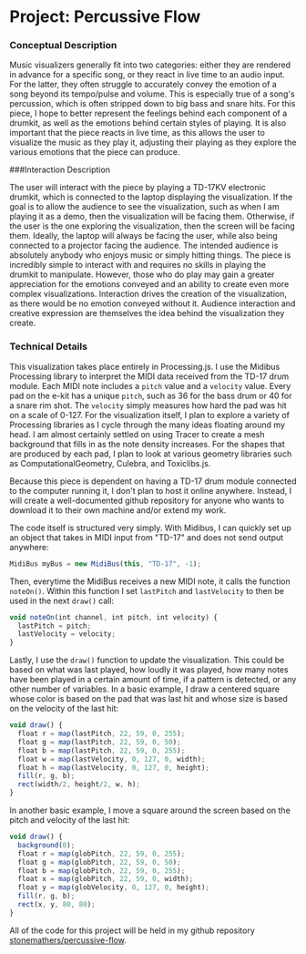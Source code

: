 # Project: Percussive Flow

### Conceptual Description

Music visualizers generally fit into two categories: either they are rendered in advance for a specific song, or they react in live time to an audio input. For the latter, they often struggle to accurately convey the emotion of a song beyond its tempo/pulse and volume. This is especially true of a song's percussion, which is often stripped down to big bass and snare hits. For this piece, I hope to better represent the feelings behind each component of a drumkit, as well as the emotions behind certain styles of playing. It is also important that the piece reacts in live time, as this allows the user to visualize the music as they play it, adjusting their playing as they explore the various emotions that the piece can produce.

###Interaction Description

The user will interact with the piece by playing a TD-17KV electronic drumkit, which is connected to the laptop displaying the visualization. If the goal is to allow the audience to see the visualization, such as when I am playing it as a demo, then the visualization will be facing them. Otherwise, if the user is the one exploring the visualization, then the screen will be facing them. Ideally, the laptop will always be facing the user, while also being connected to a projector facing the audience. The intended audience is absolutely anybody who enjoys music or simply hitting things. The piece is incredibly simple to interact with and requires no skills in playing the drumkit to manipulate. However, those who do play may gain a greater appreciation for the emotions conveyed and an ability to create even more complex visualizations. Interaction drives the creation of the visualization, as there would be no emotion conveyed without it. Audience interaction and creative expression are themselves the idea behind the visualization they create.

### Technical Details

This visualization takes place entirely in Processing.js. I use the Midibus Processing library to interpret the MIDI data received from the TD-17 drum module. Each MIDI note includes a `pitch` value and a `velocity` value. Every pad on the e-kit has a unique `pitch`, such as 36 for the bass drum or 40 for a snare rim shot. The `velocity` simply measures how hard the pad was hit on a scale of 0-127. For the visualization itself, I plan to explore a variety of Processing libraries as I cycle through the many ideas floating around my head. I am almost certainly settled on using Tracer to create a mesh background that fills in as the note density increases. For the shapes that are produced by each pad, I plan to look at various geometry libraries such as ComputationalGeometry, Culebra, and Toxiclibs.js.

Because this piece is dependent on having a TD-17 drum module connected to the computer running it, I don't plan to host it online anywhere. Instead, I will create a well-documented github repository for anyone who wants to download it to their own machine and/or extend my work.

The code itself is structured very simply. With Midibus, I can quickly set up an object that takes in MIDI input from "TD-17" and does not send output anywhere:

```javascript
MidiBus myBus = new MidiBus(this, "TD-17", -1);
```

Then, everytime the MidiBus receives a new MIDI note, it calls the function `noteOn()`. Within this function I set `lastPitch` and `lastVelocity` to then be used in the next `draw()` call:

```javascript
void noteOn(int channel, int pitch, int velocity) {
  lastPitch = pitch;
  lastVelocity = velocity;
}
```

Lastly, I use the `draw()` function to update the visualization. This could be based on what was last played, how loudly it was played, how many notes have been played in a certain amount of time, if a pattern is detected, or any other number of variables. In a basic example, I draw a centered square whose color is based on the pad that was last hit and whose size is based on the velocity of the last hit:

```javascript
void draw() {
  float r = map(lastPitch, 22, 59, 0, 255);
  float g = map(lastPitch, 22, 59, 0, 50);
  float b = map(lastPitch, 22, 59, 0, 255);
  float w = map(lastVelocity, 0, 127, 0, width);
  float h = map(lastVelocity, 0, 127, 0, height);
  fill(r, g, b);
  rect(width/2, height/2, w, h);
}
```

In another basic example, I move a square around the screen based on the pitch and velocity of the last hit:

```javascript
void draw() {
  background(0);
  float r = map(globPitch, 22, 59, 0, 255);
  float g = map(globPitch, 22, 59, 0, 50);
  float b = map(globPitch, 22, 59, 0, 255);
  float x = map(globPitch, 22, 59, 0, width);
  float y = map(globVelocity, 0, 127, 0, height);
  fill(r, g, b);
  rect(x, y, 80, 80);
}
```

All of the code for this project will be held in my github repository [stonemathers/percussive-flow](https://github.com/stonemathers/percussive-flow).